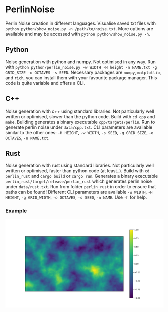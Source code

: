 # PerlinNoise
Perlin Noise creation in different languages. Visualise saved txt files with `python python/show_noise.py -n /path/to/noise.txt`. 
More options are available and may be accessed with `python python/show_noise.py -h`. 

## Python
Noise generation with python and numpy. Not optimised in any way. 
Run with `python python/perlin_noise.py -w WIDTH -H height -n NAME.txt -g GRID_SIZE -o OCTAVES -s SEED`.
Necessary packages are `numpy`, `matplotlib`, and `rich`, you can install them with your favourite package manager. 
This code is quite variable and offers a CLI. 

## C++
Noise generation with c++ using standard libraries. Not particularly well written or optimised, slower than the python code. 
Build with `cd cpp` and `make`. Building generates a binary executable `cpp/targets/perlin`. 
Run to generate perlin noise under `data/cpp.txt`. 
CLI parameters are available similar to the other ones: `-H HEIGHT`, `-w WIDTH`, `-s SEED`, `-g GRID_SIZE`, `-o OCTAVES`, `-n NAME.txt`. 

## Rust

Noise generation with rust using standard libraries. Not particularly well written or optimised, faster than python code (at least..). 
Build with `cd perlin_rust` and `cargo build` or `cargo run`. 
Generates a binary executable `perlin_rust/target/release/perlin_rust` which generates perlin noise under `data/rust.txt`. 
Run from folder `perlin_rust` in order to ensure that paths can be found!
Different CLI parameters are available `-w WIDTH`, `-H HEIGHT`, `-g GRID_WIDTH`, `-o OCTAVES`, `-s SEED`, `-n NAME`. Use `-h` for help. 

### Example
![Perlin Noise Example](plots/nuperl.png)